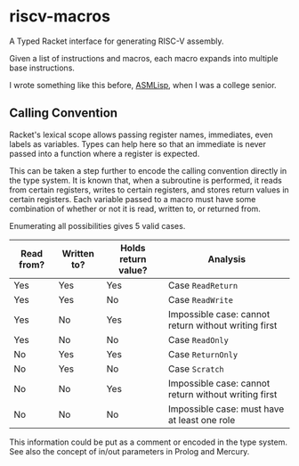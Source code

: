 # riscv-macros

A Typed Racket interface for generating RISC-V assembly.

Given a list of instructions and macros, each macro expands into multiple base instructions.

I wrote something like this before, [ASMLisp](https://github.com/schreiberbrett/ASMLisp), when I was a college senior.


## Calling Convention

Racket's lexical scope allows passing register names, immediates, even labels as variables. Types can help here so that an immediate is never passed into a function where a register is expected.

This can be taken a step further to encode the calling convention directly in the type system. It is known that, when a subroutine is performed, it reads from certain registers, writes to certain registers, and stores return values in certain registers. Each variable passed to a macro must have some combination of whether or not it is read, written to, or returned from.

Enumerating all possibilities gives 5 valid cases.

| Read from? | Written to? | Holds return value? | Analysis                                             |
|------------|-------------|---------------------|------------------------------------------------------|
| Yes        | Yes         | Yes                 | Case `ReadReturn`                                    |
| Yes        | Yes         | No                  | Case `ReadWrite`                                     |
| Yes        | No          | Yes                 | Impossible case: cannot return without writing first |
| Yes        | No          | No                  | Case `ReadOnly`                                      |
| No         | Yes         | Yes                 | Case `ReturnOnly`                                    |
| No         | Yes         | No                  | Case `Scratch`                                       |
| No         | No          | Yes                 | Impossible case: cannot return without writing first |
| No         | No          | No                  | Impossible case: must have at least one role         |

This information could be put as a comment or encoded in the type system. See also the concept of in/out parameters in Prolog and Mercury.